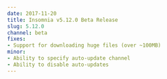 ```yaml
---
date: 2017-11-20
title: Insomnia v5.12.0 Beta Release
slug: 5.12.0
channel: beta
fixes:
- Support for downloading huge files (over ~100MB)
minor:
- Ability to specify auto-update channel
- Ability to disable auto-updates
---
```

